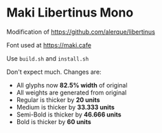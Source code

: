 # Maki Libertinus Mono

Modification of https://github.com/alerque/libertinus

Font used at https://maki.cafe

Use `build.sh` and `install.sh`

Don't expect much. Changes are:

-   All glyphs now **82.5% width** of original
-   All weights are generated from original
-   Regular is thicker by **20 units**
-   Medium is thicker by **33.333 units**
-   Semi-Bold is thicker by **46.666 units**
-   Bold is thicker by **60 units**
